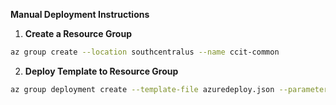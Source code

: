 __Manual Deployment Instructions__

1. __Create a Resource Group__

```bash
az group create --location southcentralus --name ccit-common
```

2. __Deploy Template to Resource Group__

```bash
az group deployment create --template-file azuredeploy.json --parameters params.json --resource-group ccit-common
```
